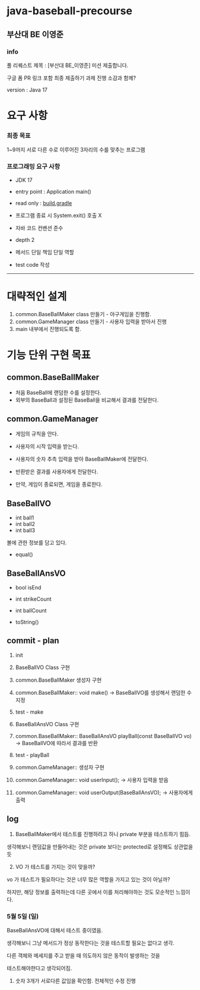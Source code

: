 # java-baseball-precourse

## 부산대 BE 이영준

### info

풀 리퀘스트 제목 : [부산대 BE_이영준] 미션 제출합니다.

구글 폼 PR 링크 포함 최종 제출하기
과제 진행 소감과 함께?

version : Java 17

# 요구 사항

### 최종 목표

1~9까지 서로 다른 수로 이루어진 3자리의 수를 맞추는 프로그램

### 프로그래밍 요구 사항

- JDK 17
- entry point : Application main()
- read only : [build.gradle](build.gradle)

- 프로그램 종료 시 System.exit() 호출 X

- 자바 코드 컨벤션 준수
- depth 2
- 메서드 단일 책임 단일 역할
- test code 작성

---

# 대략적인 설계

1. common.BaseBallMaker class 만들기 - 야구게임을 진행함.
2. common.GameManager class 만들기 - 사용자 입력을 받아서 진행
3. main 내부에서 진행되도록 함.

# 기능 단위 구현 목표

## common.BaseBallMaker

- 처음 BaseBall에 랜덤한 수를 설정한다.
- 외부의 BaseBall과 설정된 BaseBall을 비교해서 결과를 전달한다.

## common.GameManager

- 게임의 규칙을 안다.

- 사용자의 시작 입력을 받는다.
- 사용자의 숫자 추측 입력을 받아 BaseBallMaker에 전달한다.
- 반환받은 결과를 사용자에게 전달한다.
- 만약, 게임이 종료되면, 게임을 종료한다.

## BaseBallVO

- int ball1
- int ball2
- int ball3

볼에 관한 정보를 담고 있다.
- equal()

## BaseBallAnsVO

- bool isEnd
- int strikeCount
- int ballCount

- toString()

## commit - plan

1. init
2. BaseBallVO Class 구현

3. common.BaseBallMaker 생성자 구현
4. common.BaseBallMaker:: void make()
   -> BaseBallVO를 생성해서 랜덤한 수 지정
5. test - make

6. BaseBallAnsVO Class 구현
7. common.BaseBallMaker:: BaseBallAnsVO playBall(const BaseBallVO vo)
   -> BaseBallVO에 따라서 결과를 반환
8. test - playBall

9. common.GameManager:: 생성자 구현
10. common.GameManager:: void userInput();
    -> 사용자 입력을 받음
11. common.GameManager:: void userOutput(BaseBallAnsVO);
    -> 사용자에게 출력


## log

1. BaseBallMaker에서 테스트를 진행하려고 하니 private 부분을 테스트하기 힘듬.

생각해보니 랜덤값을 만들어내는 것은 private 보다는 protected로 설정해도 상관없을듯

2. VO 가 테스트를 가지는 것이 맞을까?

vo 가 테스트가 필요하다는 것은 너무 많은 역할을 가지고 있는 것이 아닐까?

하지만, 해당 정보를 출력하는데 다른 곳에서 이를 처리해야하는 것도 모순적인 느낌이다.

### 5월 5일 (일)

BaseBallAnsVO에 대해서 테스트 중이였음.

생각해보니 그냥 메서드가 정상 동작한다는 것을 테스트할 필요는 없다고 생각.

다른 객체와 메세지를 주고 받을 때 의도하지 않은 동작이 발생하는 것을

테스트해야한다고 생각되어짐.

1. 숫자 3개가 서로다른 값임을 확인함. 전체적인 수정 진행